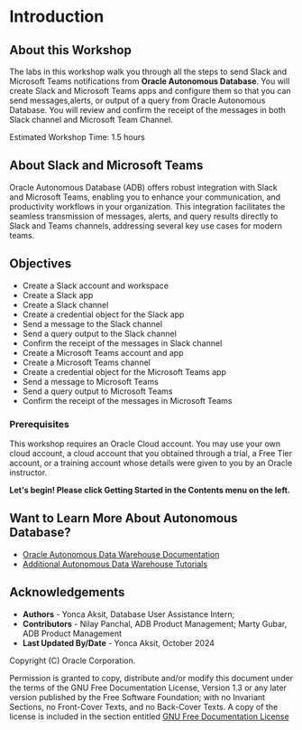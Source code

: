 # Introduction

## About this Workshop

The labs in this workshop walk you through all the steps to send Slack and Microsoft Teams notifications from **Oracle Autonomous Database**. You will create Slack and Microsoft Teams apps and configure them so that you can send messages,alerts, or output of a query from Oracle Autonomous Database. You will review and confirm the receipt of the messages in both Slack channel and Microsoft Team Channel.

Estimated Workshop Time: 1.5 hours

## **About Slack and Microsoft Teams**

Oracle Autonomous Database (ADB) offers robust integration with Slack and Microsoft Teams, enabling you to enhance your communication, and productivity workflows in your organization. This integration facilitates the seamless transmission of messages, alerts, and query results directly to Slack and Teams channels, addressing several key use cases for modern teams.

## **Objectives**

- Create a Slack account and workspace
- Create a Slack app
- Create a Slack channel
- Create a credential object for the Slack app
- Send a message to the Slack channel
- Send a query output to the Slack channel
- Confirm the receipt of the messages in Slack channel
- Create a Microsoft Teams account and app
- Create a Microsoft Teams channel
- Create a credential object for the Microsoft Teams app
- Send a message to Microsoft Teams
- Send a query output to Microsoft Teams
- Confirm the receipt of the messages in Microsoft Teams

### **Prerequisites**

This workshop requires an Oracle Cloud account. You may use your own cloud account, a cloud account that you obtained through a trial, a Free Tier account, or a training account whose details were given to you by an Oracle instructor.

**Let's begin! Please click Getting Started in the Contents menu on the left.**

## Want to Learn More About Autonomous Database?

- [Oracle Autonomous Data Warehouse Documentation](https://docs.oracle.com/en/cloud/paas/autonomous-data-warehouse-cloud/index.html)
- [Additional Autonomous Data Warehouse Tutorials](https://docs.oracle.com/en/cloud/paas/autonomous-data-warehouse-cloud/tutorials.html)

## Acknowledgements

- **Authors** - Yonca Aksit, Database User Assistance Intern; 
- **Contributors** - Nilay Panchal, ADB Product Management; Marty Gubar, ADB Product Management
- **Last Updated By/Date** - Yonca Aksit, October 2024

Copyright (C) Oracle Corporation.

Permission is granted to copy, distribute and/or modify this document
under the terms of the GNU Free Documentation License, Version 1.3
or any later version published by the Free Software Foundation;
with no Invariant Sections, no Front-Cover Texts, and no Back-Cover Texts.
A copy of the license is included in the section entitled [GNU Free Documentation License](files/gnu-free-documentation-license.txt)
